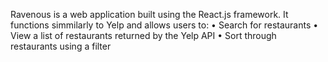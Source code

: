 Ravenous is a web application built using the React.js framework. It functions simmilarly to Yelp and allows users to:
  • Search for restaurants
  • View a list of restaurants returned by the Yelp API
  • Sort through restaurants using a filter
  